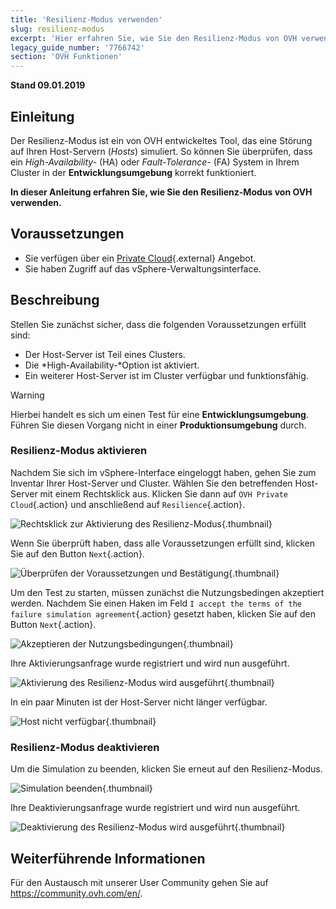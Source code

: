 ```yaml
---
title: 'Resilienz-Modus verwenden'
slug: resilienz-modus
excerpt: 'Hier erfahren Sie, wie Sie den Resilienz-Modus von OVH verwenden.'
legacy_guide_number: '7766742'
section: 'OVH Funktionen'
---
```


**Stand 09.01.2019**

## Einleitung

Der Resilienz-Modus ist ein von OVH entwickeltes Tool, das eine Störung auf Ihren Host-Servern (_Hosts_) simuliert. So können Sie überprüfen, dass ein *High-Availability-* (HA) oder *Fault-Tolerance-* (FA) System in Ihrem Cluster in der **Entwicklungsumgebung** korrekt funktioniert.

**In dieser Anleitung erfahren Sie, wie Sie den Resilienz-Modus von OVH verwenden.**

## Voraussetzungen

* Sie verfügen über ein [Private Cloud](https://www.ovh.de/private-cloud/){.external} Angebot.
* Sie haben Zugriff auf das vSphere-Verwaltungsinterface.



## Beschreibung

Stellen Sie zunächst sicher, dass die folgenden Voraussetzungen erfüllt sind:

- Der Host-Server ist Teil eines Clusters.
- Die *High-Availability-*Option ist aktiviert.
- Ein weiterer Host-Server ist im Cluster verfügbar und funktionsfähig.

> [!warning]
>
> Hierbei handelt es sich um einen Test für eine **Entwicklungsumgebung**. Führen Sie diesen Vorgang nicht in einer **Produktionsumgebung** durch.
> 


### Resilienz-Modus aktivieren

Nachdem Sie sich im vSphere-Interface eingeloggt haben, gehen Sie zum Inventar Ihrer Host-Server und Cluster. Wählen Sie den betreffenden Host-Server mit einem Rechtsklick aus. Klicken Sie dann auf `OVH Private Cloud`{.action} und anschließend auf `Resilience`{.action}.

![Rechtsklick zur Aktivierung des Resilienz-Modus](images/resilience_01.png){.thumbnail}

Wenn Sie überprüft haben, dass alle Voraussetzungen erfüllt sind, klicken Sie auf den Button `Next`{.action}.

![Überprüfen der Voraussetzungen und Bestätigung](images/resilience_02.png){.thumbnail}

Um den Test zu starten, müssen zunächst die Nutzungsbedingen akzeptiert werden. Nachdem Sie einen Haken im Feld `I accept the terms of the failure simulation agreement`{.action} gesetzt haben, klicken Sie auf den Button `Next`{.action}.

![Akzeptieren der Nutzungsbedingungen](images/resilience_03.png){.thumbnail}

Ihre Aktivierungsanfrage wurde registriert und wird nun ausgeführt.

![Aktivierung des Resilienz-Modus wird ausgeführt](images/resilience_04.png){.thumbnail}

In ein paar Minuten ist der Host-Server nicht länger verfügbar.

![Host nicht verfügbar](images/resilience_05.png){.thumbnail}


### Resilienz-Modus deaktivieren

Um die Simulation zu beenden, klicken Sie erneut auf den Resilienz-Modus.

![Simulation beenden](images/resilience_06.png){.thumbnail}

Ihre Deaktivierungsanfrage wurde registriert und wird nun ausgeführt.

![Deaktivierung des Resilienz-Modus wird ausgeführt](images/resilience_07.png){.thumbnail}

## Weiterführende Informationen

Für den Austausch mit unserer User Community gehen Sie auf <https://community.ovh.com/en/>.